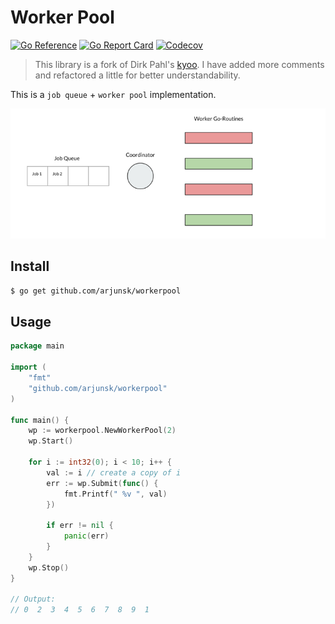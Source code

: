 # Worker Pool

[![Go Reference](https://pkg.go.dev/badge/github.com/arjunsk/workerpool/workerpool.svg)](https://pkg.go.dev/github.com/arjunsk/workerpool)
[![Go Report Card](https://goreportcard.com/badge/github.com/arjunsk/workerpool)](https://goreportcard.com/report/github.com/arjunsk/workerpool)
[![Codecov](https://codecov.io/gh/arjunsk/workerpool/branch/master/graph/badge.svg)](https://codecov.io/gh/arjunsk/workerpool)

> This library is a fork of Dirk Pahl's [kyoo](https://github.com/dirkaholic/kyoo). 
> I have added more comments and refactored a little for better understandability.

This is a `job queue` + `worker pool` implementation.

![design.png](design.png)


## Install

```sh
$ go get github.com/arjunsk/workerpool
```


## Usage

```go
package main

import (
	"fmt"
	"github.com/arjunsk/workerpool"
)

func main() {
	wp := workerpool.NewWorkerPool(2)
	wp.Start()

	for i := int32(0); i < 10; i++ {
		val := i // create a copy of i
		err := wp.Submit(func() {
			fmt.Printf(" %v ", val)
		})

		if err != nil {
			panic(err)
		}
	}
	wp.Stop()
}

// Output:
// 0  2  3  4  5  6  7  8  9  1
```

